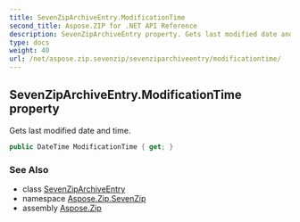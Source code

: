 ```yaml
---
title: SevenZipArchiveEntry.ModificationTime
second_title: Aspose.ZIP for .NET API Reference
description: SevenZipArchiveEntry property. Gets last modified date and time
type: docs
weight: 40
url: /net/aspose.zip.sevenzip/sevenziparchiveentry/modificationtime/
---
```

## SevenZipArchiveEntry.ModificationTime property

Gets last modified date and time.

```csharp
public DateTime ModificationTime { get; }
```

### See Also

* class [SevenZipArchiveEntry](../)
* namespace [Aspose.Zip.SevenZip](../../sevenziparchiveentry/)
* assembly [Aspose.Zip](../../../)


